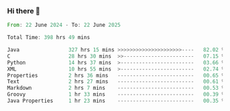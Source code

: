 ### Hi there 👋

<!--
**luoxuanzao/luoxuanzao** is a ✨ _special_ ✨ repository because its `README.md` (this file) appears on your GitHub profile.

Here are some ideas to get you started:

- 🔭 I’m currently working on ...
- 🌱 I’m currently learning ...
- 👯 I’m looking to collaborate on ...
- 🤔 I’m looking for help with ...
- 💬 Ask me about ...
- 📫 How to reach me: ...
- 😄 Pronouns: ...
- ⚡ Fun fact: ...
-->

<!--START_SECTION:waka-->

```rust
From: 22 June 2024 - To: 22 June 2025

Total Time: 398 hrs 49 mins

Java                327 hrs 15 mins >>>>>>>>>>>>>>>>>>>>>----   82.02 %
C                   28 hrs 30 mins  >>-----------------------   07.15 %
Python              14 hrs 37 mins  >------------------------   03.66 %
XML                 10 hrs 55 mins  >------------------------   02.74 %
Properties          2 hrs 36 mins   -------------------------   00.65 %
Text                2 hrs 27 mins   -------------------------   00.61 %
Markdown            2 hrs 7 mins    -------------------------   00.53 %
Groovy              1 hr 33 mins    -------------------------   00.39 %
Java Properties     1 hr 23 mins    -------------------------   00.35 %
```

<!--END_SECTION:waka-->